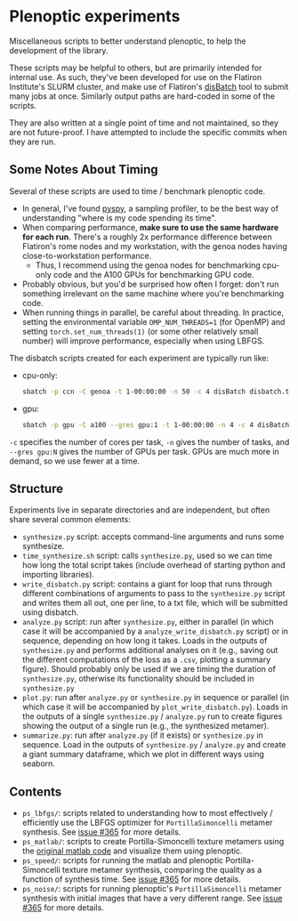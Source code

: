 # Plenoptic experiments

Miscellaneous scripts to better understand plenoptic, to help the development of the library.

These scripts may be helpful to others, but are primarily intended for internal use. As such, they've been developed for use on the Flatiron Institute's SLURM cluster, and make use of Flatiron's [disBatch](https://github.com/flatironinstitute/disBatch) tool to submit many jobs at once. Similarly output paths are hard-coded in some of the scripts.

They are also written at a single point of time and not maintained, so they are not future-proof. I have attempted to include the specific commits when they are run.

## Some Notes About Timing

Several of these scripts are used to time / benchmark plenoptic code.

- In general, I've found [pyspy](https://github.com/benfred/py-spy), a sampling profiler, to be the best way of understanding "where is my code spending its time".
- When comparing performance, **make sure to use the same hardware for each run**. There's a roughly 2x performance difference between Flatiron's rome nodes and my workstation, with the genoa nodes having close-to-workstation performance.
    - Thus, I recommend using the genoa nodes for benchmarking cpu-only code and the A100 GPUs for benchmarking GPU code.
- Probably obvious, but you'd be surprised how often I forget: don't run something irrelevant on the same machine where you're benchmarking code.
- When running things in parallel, be careful about threading. In practice, setting the environmental variable `OMP_NUM_THREADS=1` (for OpenMP) and setting `torch.set_num_threads(1)` (or some other relatively small number) will improve performance, especially when using LBFGS.

The disbatch scripts created for each experiment are typically run like:

- cpu-only:
  ```sh
  sbatch -p ccn -C genoa -t 1-00:00:00 -n 50 -c 4 disBatch disbatch.txt
  ```

- gpu:
  ```sh
  sbatch -p gpu -C a100 --gres gpu:1 -t 1-00:00:00 -n 4 -c 4 disBatch disbatch.txt
  ```

`-c` specifies the number of cores per task, `-n` gives the number of tasks, and `--gres gpu:N` gives the number of GPUs per task. GPUs are much more in demand, so we use fewer at a time.

## Structure

Experiments live in separate directories and are independent, but often share several common elements:
- `synthesize.py` script: accepts command-line arguments and runs some synthesize.
- `time_synthesize.sh` script: calls `synthesize.py`, used so we can time how long the total script takes (include overhead of starting python and importing libraries).
- `write_disbatch.py` script: contains a giant for loop that runs through different combinations of arguments to pass to the `synthesize.py` script and writes them all out, one per line, to a txt file, which will be submitted using disbatch.
- `analyze.py` script: run after `synthesize.py`, either in parallel (in which case it will be accompanied by a `analyze_write_disbatch.py` script) or in sequence, depending on how long it takes. Loads in the outputs of `synthesize.py` and performs additional analyses on it (e.g., saving out the different computations of the loss as a `.csv`, plotting a summary figure). Should probably only be used if we are timing the duration of `synthesize.py`, otherwise its functionality should be included in `synthesize.py`
- `plot.py`: run after `analyze.py` or `synthesize.py` in sequence or parallel (in which case it will be accompanied by `plot_write_disbatch.py`). Loads in the outputs of a single `synthesize.py` / `analyze.py` run to create figures showing the output of a single run (e.g., the synthesized metamer).
- `summarize.py`: run after `analyze.py` (if it exists) or `synthesize.py` in sequence. Load in the outputs of `synthesize.py` / `analyze.py` and create a giant summary dataframe, which we plot in different ways using seaborn.

## Contents

- `ps_lbfgs/`: scripts related to understanding how to most effectively / efficiently use the LBFGS optimizer for `PortillaSimoncelli` metamer synthesis. See [issue #365](https://github.com/plenoptic-org/plenoptic/issues/365) for more details.
- `ps_matlab/`: scripts to create Portilla-Simoncelli texture metamers using the [original matlab code](https://github.com/LabForComputationalVision/textureSynth) and visualize them using plenoptic.
- `ps_speed/`: scripts for running the matlab and plenoptic Portilla-Simoncelli texture metamer synthesis, comparing the quality as a function of synthesis time. See [issue #365](https://github.com/plenoptic-org/plenoptic/issues/365) for more details.
- `ps_noise/`: scripts for running plenoptic's `PortillaSimoncelli` metamer synthesis with initial images that have a very different range. See [issue #365](https://github.com/plenoptic-org/plenoptic/issues/365) for more details.
